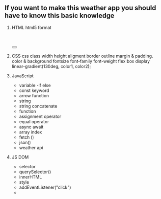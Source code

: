 ## If you want to make this weather app you should have to know this basic knowledge

1. HTML
    html5 format
    <div></div>
    <img>
    <p>
    <h1>
    <h2>
    <span>
    <button>

2. CSS
    css class
    width 
    height
    aligment
    border
    outline
    margin & padding.
    color & background
    fontsize
    font-family
    font-weight
    flex box
    display
    linear-gradient(130deg, color1, color2);

3. JavaScript
    - variable
    -if else
    - const keyword
    - arrow function
    - string
    - string concatenate
    - function
    - assignment operator
    - equal operator
    - async await
    - array index
    - fetch ()
    - json()
    - weather api

 4. JS DOM
    - selector
    - querySelector()
    - innerHTML
    - style
    - addEventListener("click")
    -




